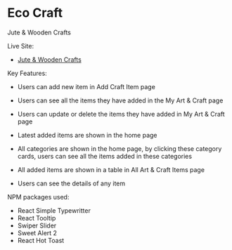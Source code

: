 # Eco Craft

 Jute & Wooden Crafts

Live Site:
  -  <a href="https://eco-craft.web.app](https://eco-craft.web.app/" target="blank"> Jute & Wooden Crafts </a> </p>


Key Features:

- Users can add new item in Add Craft Item page
- Users can see all the items they have added in the My Art & Craft page
- Users can update or delete the items they have added in My Art & Craft page

- Latest added items are shown in the home page
- All categories are shown in the home page, by clicking these category cards, users can see all the items added in these categories
- All added items are shown in a table in All Art & Craft Items page
- Users can see the details of any item

NPM packages used:
- React Simple Typewritter
- React Tooltip
- Swiper Slider
- Sweet Alert 2
- React Hot Toast
